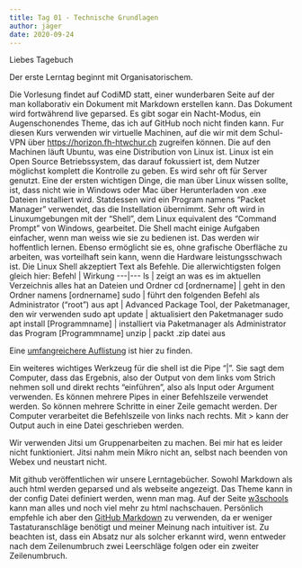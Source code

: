```yaml
---
title: Tag 01 - Technische Grundlagen
author: jäger
date: 2020-09-24
---
```


Liebes Tagebuch

Der erste Lerntag beginnt mit Organisatorischem. 

Die Vorlesung findet auf CodiMD statt, einer wunderbaren Seite auf der man kollaborativ ein Dokument mit Markdown erstellen kann. Das Dokument wird fortwährend live geparsed. Es gibt sogar ein Nacht-Modus, ein Augenschonendes Theme, das ich auf GitHub noch nicht finden kann.
Fur diesen Kurs verwenden wir virtuelle Machinen, auf die wir mit dem Schul-VPN über https://horizon.fh-htwchur.ch zugreifen können. Die auf den Machinen läuft Ubuntu, was eine Distribution von Linux ist. Linux ist ein Open Source Betriebssystem, das darauf fokussiert ist, dem Nutzer möglichst komplett die Kontrolle zu geben. Es wird sehr oft für Server genutzt. Eine der ersten wichtigen Dinge, die man über Linux wissen sollte, ist, dass nicht wie in Windows oder Mac über Herunterladen von .exe Dateien installiert wird. Statdessen wird ein Program namens “Packet Manager” verwendet, das die Instellation übernimmt.
Sehr oft wird in Linuxumgebungen mit der “Shell”, dem Linux equivalent des “Command Prompt” von Windows, gearbeitet. Die Shell macht einige Aufgaben einfacher, wenn man weiss wie sie zu bedienen ist. Das werden wir hoffentlich lernen. Ebenso ermöglicht sie es, ohne grafische Oberfläche zu arbeiten, was vorteilhaft sein kann, wenn die Hardware leistungsschwach ist.
Die Linux Shell akzeptiert Text als Befehle. Die allerwichtigsten folgen gleich hier:
Befehl | Wirkung
---|---
ls | zeigt an was es im aktuellen Verzeichnis alles hat an Dateien und Ordner
cd [ordnername] | geht in den Ordner namens [ordnername] 
sudo | führt den folgenden Befehl als Administrator (“root”) aus
apt | Advanced Package Tool, der Paketmanager, den wir verwenden
sudo apt update |  aktualisiert den Paketmanager
sudo apt install [Programmname]  | installiert via Paketmanager als Administrator das Program [Programmname]
unzip | packt .zip datei aus


Eine   [umfangreichere Auflistung](https://oit.ua.edu/wp-content/uploads/2016/10/Linux_bash_cheat_sheet.pdf) ist hier zu finden.

Ein weiteres wichtiges Werkzeug für die shell ist die Pipe “|”. Sie sagt dem Computer, dass das Ergebnis, also der Output von dem links vom Strich nehmen soll und direkt rechts “einführen”, also als Input oder Argument verwenden. Es können mehrere Pipes in einer Befehlszeile verwendet werden. So können mehrere Schritte in einer Zeile gemacht werden. Der Computer verarbeitet die Befehlszeile von links nach rechts. Mit > kann der Output auch in eine Datei geschrieben werden.

Wir verwenden Jitsi um Gruppenarbeiten zu machen. Bei mir hat es leider nicht funktioniert. Jitsi nahm mein Mikro nicht an, selbst nach beenden von Webex und neustart nicht. 

Mit github veröffentlichen wir unsere Lerntagebücher. Sowohl Markdown als auch html werden geparsed und als webseite angezeigt. Das Theme kann in der config Datei definiert werden, wenn man mag.
Auf der Seite [w3schools](https://www.w3schools.com/) kann man alles und noch viel mehr zu html nachschauen. Persönlich empfehle ich aber den [GitHub Markdown](https://guides.github.com/features/mastering-markdown/) zu verwenden, da er weniger Tastaturanschläge benötigt und meiner Meinung nach intuitiver ist. Zu beachten ist, dass ein Absatz nur als solcher erkannt wird, wenn entweder nach dem Zeilenumbruch zwei Leerschläge folgen oder ein zweiter Zeilenumbruch.

